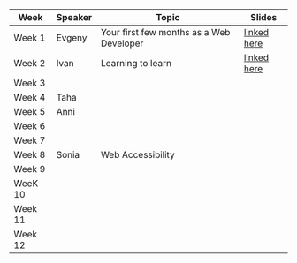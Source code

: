 |   Week  | Speaker |  Topic                                   | Slides  |
|---------|---------|------------------------------------------|---------|
|  Week 1 |  Evgeny | Your first few months as a Web Developer | [linked here](https://www.canva.com/design/DAE28XUuJIY/pd8PovYjv-M9vbsyENKwYg/view?utm_content=DAE28XUuJIY&utm_campaign=designshare&utm_medium=link2&utm_source=sharebutton)        |
|  Week 2 |  Ivan   | Learning to learn                        | [linked here](https://learning-how-to-learn.vercel.app/#0)        |
|  Week 3 |         |                                          |         | 
|  Week 4 | Taha    |                                          |         |
|  Week 5 | Anni    |                                          |         |
|  Week 6 |         |                                          |         |
|  Week 7 |         |                                          |         |
|  Week 8 | Sonia   | Web Accessibility                        |         |
|  Week 9 |         |                                          |         |
| WeeK 10 |         |                                          |         |
| Week 11 |         |                                          |         |
| Week 12 |         |                                          |         |
